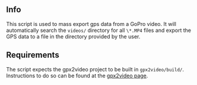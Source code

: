 ## Info

This script is used to mass export gps data from a GoPro video.
It will automatically search the `videos/` directory for all `\*.MP4` files
and export the GPS data to a file in the directory provided by the user.

## Requirements

The script expects the gpx2video project to be built in `gpx2video/build/`.
Instructions to do so can be found at the [gpx2video page](https://github.com/progweb/gpx2video).
